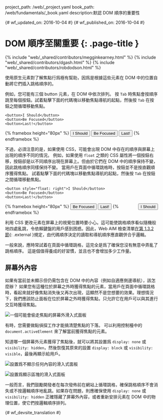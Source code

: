 project_path: /web/_project.yaml
book_path: /web/fundamentals/_book.yaml
description:默認 DOM 順序的重要性


{# wf_updated_on: 2016-10-04 #}
{# wf_published_on: 2016-10-04 #}

# DOM 順序至關重要 {: .page-title }

{% include "web/_shared/contributors/megginkearney.html" %}
{% include "web/_shared/contributors/dgash.html" %}
{% include "web/_shared/contributors/robdodson.html" %}



使用原生元素對了解焦點行爲極有幫助，因爲是根據這些元素在 DOM 中的位置自動將它們插入跳格順序的。



例如，您可能有三個 button 元素，在 DOM 中依次排列。
按 `Tab` 時焦點會按順序跳至每個按鈕。試着點擊下面的代碼塊以移動焦點導航的起點，然後按 `Tab` 在按鈕之間循環移動焦點。



    <button>I Should</button>
    <button>Be Focused</button>
    <button>Last!</button>

{% framebox height="80px" %}
<button>I Should</button>
<button>Be Focused</button>
<button>Last!</button>
{% endframebox %}

不過，必須注意的是，如果使用 CSS，可能會出現 DOM 中存在的順序與屏幕上出現的順序不同的情況。
例如，如果使用 `float` 之類的 CSS 屬性將一個按鈕右移，按鈕卻是以不同順序出現在屏幕上。但由於它們在 DOM 中的順序保持不變，因此跳格順序同樣保持不變。
當用戶在頁面中循環跳格時，按鈕並不是按直觀順序獲得焦點。
試着點擊下面的代碼塊以移動焦點導航的起點，然後按 `Tab` 在按鈕之間循環移動焦點。



    <button style="float: right">I Should</button>
    <button>Be Focused</button>
    <button>Last!</button>

{% framebox height="80px" %}
<button style="float: right;">I Should</button>
<button>Be Focused</button>
<button>Last!</button>
{% endframebox %}

利用 CSS 更改元素在屏幕上的視覺位置時要小心。這可能使跳格順序看似隨機般地四處亂跳，令依賴鍵盤的用戶感到困惑。因此，Web AIM 檢查清單[在第 1.3.2 節](http://webaim.org/standards/wcag/checklist#sc1.3.2){: .external }規定，由代碼順序決定的讀取和導航順序應直觀併合乎邏輯。




一般來說，應時常試着在頁面中循環跳格，這完全是爲了確保您沒有無意中弄亂了跳格順序。
這是個值得養成的好習慣，並且也不會增加多少工作量。


## 屏幕外內容
如果有當前並未顯示但仍需包含在 DOM 中的內容（例如自適應側邊導航），該怎麼辦？
如果您有這種位於屏幕之外時獲得焦點的元素，當用戶在頁面中循環跳格時，看起來就好像焦點消失後又再次出現，這顯然不是您想要的效果。理想情況下，我們應該防止面板在位於屏幕之外時獲得焦點，只允許它在用戶可以與其進行交互時獲得焦點。



![一個可能會偷走焦點的屏幕外滑入式面板](imgs/slide-in-panel.png)

有時，您需要做點偵探工作才能搞清楚焦點的下落。
可以利用控制檯中的 `document.activeElement` 來了解當前獲得焦點的元素。


知道哪一個屏幕外元素獲得了焦點後，就可以將其設置爲 `display: none` 或 `visibility: hidden`，然後恢復其原來的設置 `display: block` 或 `visibility: visible`，最後再顯示給用戶。



![設置爲不顯示任何內容的滑入式面板](imgs/slide-in-panel2.png)

![設置爲顯示區塊的滑入式面板](imgs/slide-in-panel3.png)

一般而言，我們鼓勵開發者在每次發佈前在網站上循環跳格，確保跳格順序不會消失或不按邏輯順序地亂跳。如果存在問題，則應確保使用 `display: none` 或 `visibility: hidden` 正確隱藏了屏幕外內容，或者重新安排元素在 DOM 中的物理位置，使它們按邏輯順序排列。





{# wf_devsite_translation #}
